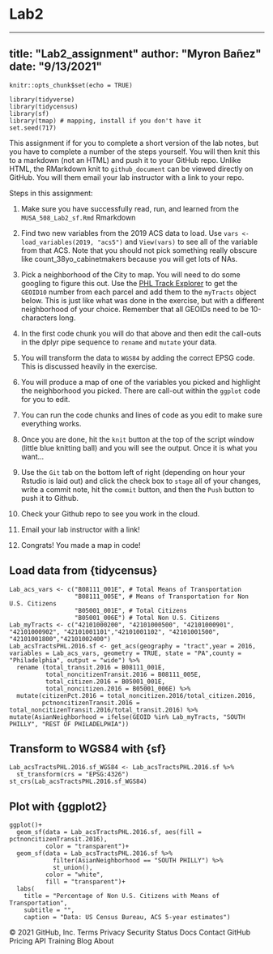 # Lab2
---
title: "Lab2_assignment"
author: "Myron Bañez"
date: "9/13/2021"
---

```{r setup, include=FALSE}
knitr::opts_chunk$set(echo = TRUE)
```

```{r setup_package, warning = FALSE, message = FALSE}
library(tidyverse)
library(tidycensus)
library(sf)
library(tmap) # mapping, install if you don't have it
set.seed(717)
```

This assignment if for you to complete a short version of the lab notes, but you have to complete a number of the steps yourself.
You will then knit this to a markdown (not an HTML) and push it to your GitHub repo.
Unlike HTML, the RMarkdown knit to `github_document` can be viewed directly on GitHub.
You will them email your lab instructor with a link to your repo.

Steps in this assignment:

1.  Make sure you have successfully read, run, and learned from the `MUSA_508_Lab2_sf.Rmd` Rmarkdown

2.  Find two new variables from the 2019 ACS data to load.
    Use `vars <- load_variables(2019, "acs5")` and `View(vars)` to see all of the variable from that ACS.
    Note that you should not pick something really obscure like count_38yo_cabinetmakers because you will get lots of NAs.

3.  Pick a neighborhood of the City to map.
    You will need to do some googling to figure this out.
    Use the [PHL Track Explorer](https://data-phl.opendata.arcgis.com/datasets/census-tracts-2010/explore?location=40.002759%2C-75.119097%2C11.91) to get the `GEOID10` number from each parcel and add them to the `myTracts` object below.
    This is just like what was done in the exercise, but with a different neighborhood of your choice.
    Remember that all GEOIDs need to be 10-characters long.

4.  In the first code chunk you will do that above and then edit the call-outs in the dplyr pipe sequence to `rename` and `mutate` your data.

5.  You will transform the data to `WGS84` by adding the correct EPSG code.
    This is discussed heavily in the exercise.

6.  You will produce a map of one of the variables you picked and highlight the neighborhood you picked.
    There are call-out within the `ggplot` code for you to edit.

7.  You can run the code chunks and lines of code as you edit to make sure everything works.

8.  Once you are done, hit the `knit` button at the top of the script window (little blue knitting ball) and you will see the output.
    Once it is what you want...

9.  Use the `Git` tab on the bottom left of right (depending on hour your Rstudio is laid out) and click the check box to `stage` all of your changes, write a commit note, hit the `commit` button, and then the `Push` button to push it to Github.

10. Check your Github repo to see you work in the cloud.

11. Email your lab instructor with a link!

12. Congrats!
    You made a map in code!

## Load data from {tidycensus}

```{r acs_vars, cache = TRUE, message = FALSE, warning = FALSE, results=FALSE}
Lab_acs_vars <- c("B08111_001E", # Total Means of Transportation
                  "B08111_005E", # Means of Transportation for Non U.S. Citizens
                  "B05001_001E", # Total Citizens
                  "B05001_006E") # Total Non U.S. Citizens 
Lab_myTracts <- c("42101000200", "42101000500", "42101000901", "42101000902", "42101001101","42101001102", "42101001500", "42101001800","42101002400")
Lab_acsTractsPHL.2016.sf <- get_acs(geography = "tract",year = 2016, variables = Lab_acs_vars, geometry = TRUE, state = "PA",county = "Philadelphia", output = "wide") %>% 
  rename (total_transit.2016 = B08111_001E,
          total_noncitizenTransit.2016 = B08111_005E,
          total_citizen.2016 = B05001_001E,
          total_noncitizen.2016 = B05001_006E) %>%
  mutate(citizenPct.2016 = total_noncitizen.2016/total_citizen.2016,
         pctnoncitizenTransit.2016 = total_noncitizenTransit.2016/total_transit.2016) %>%
mutate(AsianNeighborhood = ifelse(GEOID %in% Lab_myTracts, "SOUTH PHILLY", "REST OF PHILADELPHIA"))
```

## Transform to WGS84 with {sf}

```{r}
Lab_acsTractsPHL.2016.sf_WGS84 <- Lab_acsTractsPHL.2016.sf %>% 
  st_transform(crs = "EPSG:4326")
st_crs(Lab_acsTractsPHL.2016.sf_WGS84)
```

## Plot with {ggplot2}

```{r ggplot_geom_sf, warning = FALSE, echo = FALSE}
ggplot()+
  geom_sf(data = Lab_acsTractsPHL.2016.sf, aes(fill = pctnoncitizenTransit.2016),
          color = "transparent")+
  geom_sf(data = Lab_acsTractsPHL.2016.sf %>%
            filter(AsianNeighborhood == "SOUTH PHILLY") %>%
            st_union(),
          color = "white",
          fill = "transparent")+
  labs(
    title = "Percentage of Non U.S. Citizens with Means of Transportation",
    subtitle = "",
    caption = "Data: US Census Bureau, ACS 5-year estimates")
```
© 2021 GitHub, Inc.
Terms
Privacy
Security
Status
Docs
Contact GitHub
Pricing
API
Training
Blog
About
